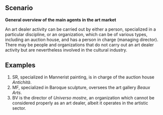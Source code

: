 ## Scenario

**General overview of the main agents in the art market**

An art dealer activity can be carried out by either a person, specialized in a particular discipline, or an organization, which can be of various types, including an auction house, and has a person in charge (managing director). There may be people and organizations that do not carry out an art dealer activity but are nevertheless involved in the cultural industry.

## Examples

1) SR, specialized in Mannerist painting, is in charge of the auction house <i>Antichità</i>.
2) MF, specialized in Baroque sculpture, oversees the art gallery <i>Beaux Arts</i>.
3) BV is the director of <i>Universo mostre</i>, an organization which cannot be considered properly as an art dealer, albeit it operates in the artistic sector.